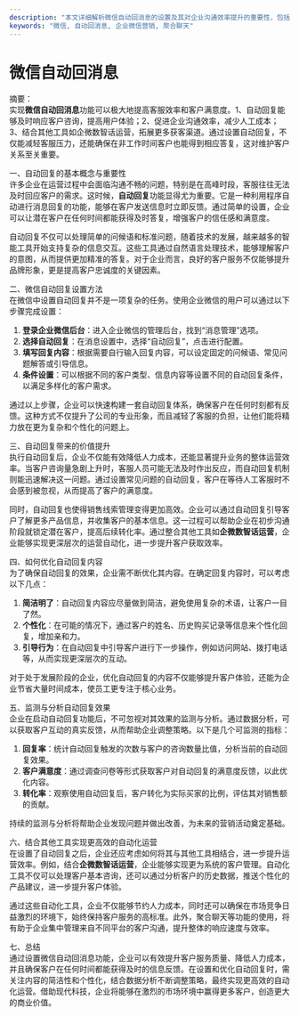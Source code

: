 ```yaml
---
description: "本文详细解析微信自动回消息的设置及其对企业沟通效率提升的重要性，包括相关工具的推荐。"
keywords: "微信, 自动回消息, 企业微信营销, 聚合聊天"
---
```

# 微信自动回消息

摘要：  
实现**微信自动回消息**功能可以极大地提高客服效率和客户满意度。1、自动回复能够及时响应客户咨询，提高用户体验；2、促进企业沟通效率，减少人工成本；3、结合其他工具如企微数智话运营，拓展更多获客渠道。通过设置自动回复，不仅能减轻客服压力，还能确保在非工作时间客户也能得到相应答复，这对维护客户关系至关重要。

一、自动回复的基本概念与重要性  
许多企业在运营过程中会面临沟通不畅的问题，特别是在高峰时段，客服往往无法及时回应客户的需求。这时候，**自动回复**功能显得尤为重要。它是一种利用程序自动进行消息回复的功能，能够在客户发送信息时立即反馈。通过简单的设置，企业可以让潜在客户在任何时间都能获得及时答复，增强客户的信任感和满意度。

自动回复不仅可以处理简单的问候语和标准问题，随着技术的发展，越来越多的智能工具开始支持复杂的信息交互。这些工具通过自然语言处理技术，能够理解客户的意图，从而提供更加精准的答复。对于企业而言，良好的客户服务不仅能够提升品牌形象，更是提高客户忠诚度的关键因素。

二、微信自动回复设置方法  
在微信中设置自动回复并不是一项复杂的任务。使用企业微信的用户可以通过以下步骤完成设置：

1. **登录企业微信后台**：进入企业微信的管理后台，找到“消息管理”选项。
2. **选择自动回复**：在消息设置中，选择“自动回复”，点击进行配置。
3. **填写回复内容**：根据需要自行输入回复内容，可以设定固定的问候语、常见问题解答或引导信息。
4. **条件设置**：可以根据不同的客户类型、信息内容等设置不同的自动回复条件，以满足多样化的客户需求。

通过以上步骤，企业可以快速构建一套自动回复体系，确保客户在任何时刻都有反馈。这种方式不仅提升了公司的专业形象，而且减轻了客服的负担，让他们能将精力放在更为复杂和个性化的问题上。

三、自动回复带来的价值提升  
执行自动回复后，企业不仅能有效降低人力成本，还能显著提升业务的整体运营效率。当客户咨询量急剧上升时，客服人员可能无法及时作出反应，而自动回复机制则能迅速解决这一问题。通过设置常见问题的自动回复，客户在等待人工客服时不会感到被忽视，从而提高了客户的满意度。

同时，自动回复也使得销售线索管理变得更加高效。企业可以通过自动回复引导客户了解更多产品信息，并收集客户的基本信息。这一过程可以帮助企业在初步沟通阶段就锁定潜在客户，提高后续转化率。通过整合其他工具如**企微数智话运营**，企业能够实现更深层次的运营自动化，进一步提升客户获取效率。

四、如何优化自动回复内容  
为了确保自动回复的效果，企业需不断优化其内容。在确定回复内容时，可以考虑以下几点：

1. **简洁明了**：自动回复内容应尽量做到简洁，避免使用复杂的术语，让客户一目了然。
2. **个性化**：在可能的情况下，通过客户的姓名、历史购买记录等信息来个性化回复，增加亲和力。
3. **引导行为**：在自动回复中引导客户进行下一步操作，例如访问网站、拨打电话等，从而实现更深层次的互动。

对于处于发展阶段的企业，优化自动回复的内容不仅能够提升客户体验，还能为企业节省大量时间成本，使员工更专注于核心业务。

五、监测与分析自动回复效果  
企业在启动自动回复功能后，不可忽视对其效果的监测与分析。通过数据分析，可以获取客户互动的真实反馈，从而帮助企业调整策略。以下是几个可监测的指标：

1. **回复率**：统计自动回复触发的次数与客户的咨询数量比值，分析当前的自动回复效果。
2. **客户满意度**：通过调查问卷等形式获取客户对自动回复的满意度反馈，以此优化内容。
3. **转化率**：观察使用自动回复后，客户转化为实际买家的比例，评估其对销售额的贡献。

持续的监测与分析将帮助企业发现问题并做出改善，为未来的营销活动奠定基础。

六、结合其他工具实现更高效的自动化运营  
在设置了自动回复之后，企业还应考虑如何将其与其他工具相结合，进一步提升运营效率。例如，结合**企微数智话运营**，企业能够实现更为系统的客户管理。自动化工具不仅可以处理客户基本咨询，还可以通过分析客户的历史数据，推送个性化的产品建议，进一步提升客户体验。

通过这些自动化工具，企业不仅能够节约人力成本，同时还可以确保在市场竞争日益激烈的环境下，始终保持客户服务的高标准。此外，聚合聊天等功能的使用，将有助于企业集中管理来自不同平台的客户沟通，提升整体的响应速度与效率。

七、总结  
通过设置微信自动回消息功能，企业可以有效提升客户服务质量、降低人力成本，并且确保客户在任何时间都能获得及时的信息反馈。在设置和优化自动回复时，需关注内容的简洁性和个性化，结合数据分析不断调整策略，最终实现更高效的自动化运营。借助现代科技，企业将能够在激烈的市场环境中赢得更多客户，创造更大的商业价值。
